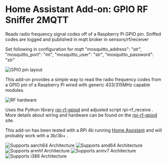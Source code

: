 # Home Assistant Add-on: GPIO RF Sniffer 2MQTT

Reads radio frequency signal codes off of a Raspberry Pi GPIO pin. Sniffed codes are logged and published in mqtt broker in sensors/rf/receiver

Set following in configuration for mqtt
"mosquitto_address": "str",
"mosquitto_port": "int",
"mosquitto_user": "str",
"mosquitto_password": "str" 

![GPIO pin layout][gpio-pins]

This add-on provides a simple way to read the radio frequency codes from a GPIO pin of a Raspberry Pi wired with generic 433/315MHz capable modules.

![RF hardware][rf-hardware]

Uses the Python library [rpi-rf-gpiod] and adjusted script rpi-rf_receive .  More details about wiring and hardware can be found on the [rpi-rf-gpiod] site.

This add-on has been tested with a RPi 4b running [Home Assistant] and will probably work with a 3b/3b+ .

![Supports aarch64 Architecture][aarch64-shield]
![Supports amd64 Architecture][amd64-shield]
![Supports armhf Architecture][armhf-shield]
![Supports armv7 Architecture][armv7-shield]
![Supports i386 Architecture][i386-shield]

[aarch64-shield]: https://img.shields.io/badge/aarch64-yes-green.svg
[amd64-shield]: https://img.shields.io/badge/amd64-yes-green.svg
[armhf-shield]: https://img.shields.io/badge/armhf-yes-green.svg
[armv7-shield]: https://img.shields.io/badge/armv7-yes-green.svg
[i386-shield]: https://img.shields.io/badge/i386-yes-green.svg
[rpi-rf-gpiod]: https://pypi.org/project/rpi-rf-gpiod/
[gpio-pins]: https://github.com/evertjstam/RF-Sniffer-2MQTT/blob/main/GPIO.png
[rf-hardware]: https://github.com/evertjstam/RF-Sniffer-2MQTT/blob/main/rf-boards.png
[Home Assistant]: https://www.home-assistant.io

